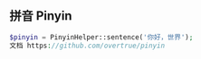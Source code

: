 ## 拼音 Pinyin

```php
$pinyin = PinyinHelper::sentence('你好，世界');
文档 https://github.com/overtrue/pinyin
```